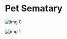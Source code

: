# Pet Sematary

![img 0](https://i.imgur.com/0ETEx18.jpg)

![img 1](https://i.imgur.com/D8TXOMt.jpg)

